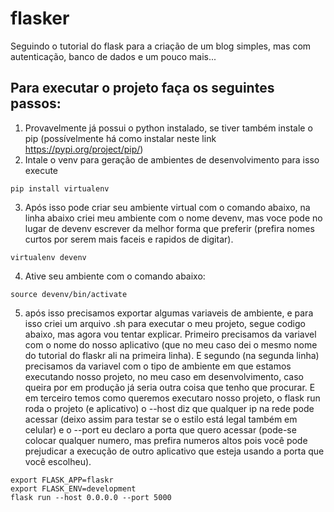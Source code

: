 # flasker
Seguindo o tutorial do flask para a criação de um blog simples, mas com autenticação, banco de dados e um pouco mais...

## Para executar o projeto faça os seguintes passos:
1. Provavelmente já possui o python instalado, se tiver também instale o pip (possívelmente há como instalar neste link https://pypi.org/project/pip/)
2. Intale o venv para geração de ambientes de desenvolvimento para isso execute 
~~~
pip install virtualenv
~~~
3. Após isso pode criar seu ambiente virtual com o comando abaixo, na linha abaixo criei meu ambiente com o nome devenv, mas voce pode no lugar de devenv escrever da melhor forma que preferir (prefira nomes curtos por serem mais faceis e rapidos de digitar).
~~~
virtualenv devenv
~~~
4. Ative seu ambiente com o comando abaixo:
~~~
source devenv/bin/activate
~~~
5. após isso precisamos exportar algumas variaveis de ambiente, e para isso criei um arquivo .sh para executar o meu projeto, segue codigo abaixo, mas agora vou tentar explicar. Primeiro precisamos da variavel com o nome do nosso aplicativo (que no meu caso dei o mesmo nome do tutorial do flaskr ali na primeira linha). E segundo (na segunda linha) precisamos da variavel com o tipo de ambiente em que estamos executando nosso projeto, no meu caso em desenvolvimento, caso queira por em produção já seria outra coisa que tenho que procurar. E em terceiro temos como queremos executaro nosso projeto, o flask run roda o projeto (e aplicativo) o --host diz que qualquer ip na rede pode acessar (deixo assim para testar se o estilo está legal também em celular) e o --port eu declaro a porta que quero acessar (pode-se colocar qualquer numero, mas prefira numeros altos pois você pode prejudicar a execução de outro aplicativo que esteja usando a porta que você escolheu).

~~~shell
export FLASK_APP=flaskr
export FLASK_ENV=development
flask run --host 0.0.0.0 --port 5000
~~~